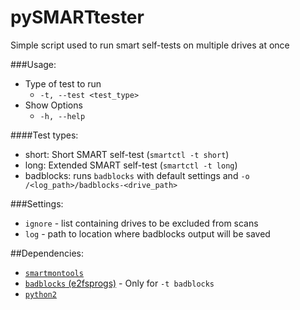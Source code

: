 # pySMARTtester
Simple script used to run smart self-tests on multiple drives at once

###Usage:
- Type of test to run
  - `-t, --test <test_type>`
- Show Options
  - `-h, --help`

####Test types:
  - short: Short SMART self-test (`smartctl -t short`)
  - long: Extended SMART self-test (`smartctl -t long`)
  - badblocks: runs `badblocks` with default settings and `-o /<log_path>/badblocks-<drive_path>`

###Settings:
  - `ignore` - list containing drives to be excluded from scans
  - `log` - path to location where badblocks output will be saved


##Dependencies:
  - [`smartmontools`](https://www.smartmontools.org/)
  - [`badblocks` (e2fsprogs)](http://e2fsprogs.sourceforge.net/) - Only for `-t badblocks`
  - [`python2`](https://www.python.org)
